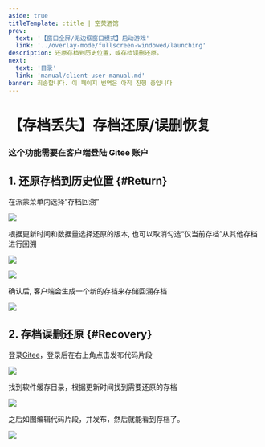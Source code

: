 ```yaml
---
aside: true
titleTemplate: :title | 空荧酒馆
prev:
  text: '【窗口全屏/无边框窗口模式】启动游戏'
  link: '../overlay-mode/fullscreen-windowed/launching'
description: 还原存档到历史位置，或存档误删还原。
next:
  text: '目录'
  link: 'manual/client-user-manual.md'
banner: 죄송합니다. 이 페이지 번역은 아직 진행 중입니다
---
```


[文：【存档丢失】存档还原/误删恢复]: # 'https://support.qq.com/products/321980/faqs/113007'
[#]: # '仅第 2 部分为原文直接翻译'

# 【存档丢失】存档还原/误删恢复

### 这个功能需要在客户端登陆 Gitee 账户

[还原存档到历史位置]: # '更新为客户端内还原功能教程'

## 1. 还原存档到历史位置 {#Return}

在派蒙菜单内选择“存档回溯”

![](/imgs/ko/manual/restore-recover/1.png)

根据更新时间和数据量选择还原的版本, 也可以取消勾选“仅当前存档”从其他存档进行回溯

![](/imgs/ko/manual/restore-recover/2.png)

![](/imgs/ko/manual/restore-recover/3.png)

确认后, 客户端会生成一个新的存档来存储回溯存档

![](/imgs/ko/manual/restore-recover/4.png)

## 2. 存档误删还原 {#Recovery}

登录[Gitee](https://gitee.com/)，登录后在右上角点击发布代码片段

![](/imgs/ko/manual/restore-recover/5.png)

找到软件缓存目录，根据更新时间找到需要还原的存档

![](/imgs/ko/manual/restore-recover/6.png)

之后如图编辑代码片段，并发布，然后就能看到存档了。

![](/public/imgs/ko/manual/restore-recover/7.png)
